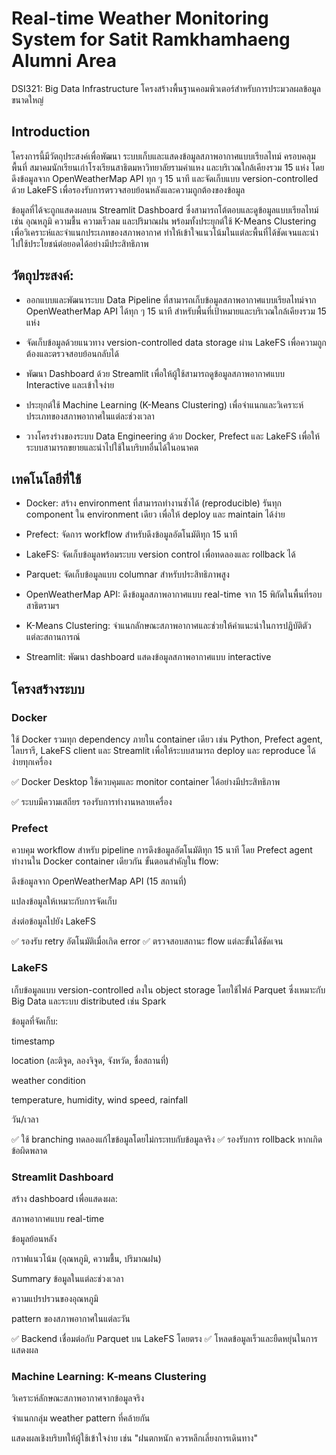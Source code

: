 # Real-time Weather Monitoring System for Satit Ramkhamhaeng Alumni Area
DSI321: Big Data Infrastructure โครงสร้างพื้นฐานคอมพิวเตอร์สำหรับการประมวลผลข้อมูลขนาดใหญ่
##  Introduction

โครงการนี้มีวัตถุประสงค์เพื่อพัฒนา ระบบเก็บและแสดงข้อมูลสภาพอากาศแบบเรียลไทม์ ครอบคลุมพื้นที่ สมาคมนักเรียนเก่าโรงเรียนสาธิตมหาวิทยาลัยรามคำแหง และบริเวณใกล้เคียงรวม 15 แห่ง โดยดึงข้อมูลจาก OpenWeatherMap API ทุก ๆ 15 นาที และจัดเก็บแบบ version-controlled ด้วย LakeFS เพื่อรองรับการตรวจสอบย้อนหลังและความถูกต้องของข้อมูล

ข้อมูลที่ได้จะถูกแสดงผลบน Streamlit Dashboard ซึ่งสามารถโต้ตอบและดูข้อมูลแบบเรียลไทม์ เช่น อุณหภูมิ ความชื้น ความเร็วลม และปริมาณฝน พร้อมทั้งประยุกต์ใช้ K-Means Clustering เพื่อวิเคราะห์และจำแนกประเภทของสภาพอากาศ ทำให้เข้าใจแนวโน้มในแต่ละพื้นที่ได้ชัดเจนและนำไปใช้ประโยชน์ต่อยอดได้อย่างมีประสิทธิภาพ

## วัตถุประสงค์:

* ออกแบบและพัฒนาระบบ Data Pipeline ที่สามารถเก็บข้อมูลสภาพอากาศแบบเรียลไทม์จาก OpenWeatherMap API ได้ทุก ๆ 15 นาที สำหรับพื้นที่เป้าหมายและบริเวณใกล้เคียงรวม 15 แห่ง

* จัดเก็บข้อมูลด้วยแนวทาง version-controlled data storage ผ่าน LakeFS เพื่อความถูกต้องและตรวจสอบย้อนกลับได้

* พัฒนา Dashboard ด้วย Streamlit เพื่อให้ผู้ใช้สามารถดูข้อมูลสภาพอากาศแบบ Interactive และเข้าใจง่าย

* ประยุกต์ใช้ Machine Learning (K-Means Clustering) เพื่อจำแนกและวิเคราะห์ประเภทของสภาพอากาศในแต่ละช่วงเวลา

* วางโครงร่างของระบบ Data Engineering ด้วย Docker, Prefect และ LakeFS เพื่อให้ระบบสามารถขยายและนำไปใช้ในบริบทอื่นได้ในอนาคต

## เทคโนโลยีที่ใช้

* Docker: สร้าง environment ที่สามารถทำงานซ้ำได้ (reproducible) รันทุก component ใน environment เดียว เพื่อให้ deploy และ maintain ได้ง่าย

* Prefect: จัดการ workflow สำหรับดึงข้อมูลอัตโนมัติทุก 15 นาที

* LakeFS: จัดเก็บข้อมูลพร้อมระบบ version control เพื่อทดลองและ rollback ได้

* Parquet: จัดเก็บข้อมูลแบบ columnar สำหรับประสิทธิภาพสูง

* OpenWeatherMap API:	ดึงข้อมูลสภาพอากาศแบบ real-time จาก 15 พิกัดในพื้นที่รอบสาธิตรามฯ

* K-Means Clustering:	จำแนกลักษณะสภาพอากาศและช่วยให้คำแนะนำในการปฏิบัติตัวแต่ละสถานการณ์

* Streamlit: พัฒนา dashboard แสดงข้อมูลสภาพอากาศแบบ interactive

## โครงสร้างระบบ

### Docker

ใช้ Docker รวมทุก dependency ภายใน container เดียว เช่น Python, Prefect agent, ไลบรารี, LakeFS client และ Streamlit เพื่อให้ระบบสามารถ deploy และ reproduce ได้ง่ายทุกเครื่อง

✅ Docker Desktop ใช้ควบคุมและ monitor container ได้อย่างมีประสิทธิภาพ

✅ ระบบมีความเสถียร รองรับการทำงานหลายเครื่อง

### Prefect
ควบคุม workflow สำหรับ pipeline การดึงข้อมูลอัตโนมัติทุก 15 นาที โดย Prefect agent ทำงานใน Docker container เดียวกัน
ขั้นตอนสำคัญใน flow:

ดึงข้อมูลจาก OpenWeatherMap API (15 สถานที่)

แปลงข้อมูลให้เหมาะกับการจัดเก็บ

ส่งต่อข้อมูลไปยัง LakeFS

✅ รองรับ retry อัตโนมัติเมื่อเกิด error
✅ ตรวจสอบสถานะ flow แต่ละขั้นได้ชัดเจน

### LakeFS
เก็บข้อมูลแบบ version-controlled ลงใน object storage โดยใช้ไฟล์ Parquet ซึ่งเหมาะกับ Big Data และระบบ distributed เช่น Spark

ข้อมูลที่จัดเก็บ:

timestamp

location (ละติจูด, ลองจิจูด, จังหวัด, ชื่อสถานที่)

weather condition

temperature, humidity, wind speed, rainfall

วัน/เวลา

✅ ใช้ branching ทดลองแก้ไขข้อมูลโดยไม่กระทบกับข้อมูลจริง
✅ รองรับการ rollback หากเกิดข้อผิดพลาด

### Streamlit Dashboard
สร้าง dashboard เพื่อแสดงผล:

สภาพอากาศแบบ real-time

ข้อมูลย้อนหลัง

กราฟแนวโน้ม (อุณหภูมิ, ความชื้น, ปริมาณฝน)

Summary ข้อมูลในแต่ละช่วงเวลา

ความแปรปรวนของอุณหภูมิ

pattern ของสภาพอากาศในแต่ละวัน

✅ Backend เชื่อมต่อกับ Parquet บน LakeFS โดยตรง
✅ โหลดข้อมูลเร็วและยืดหยุ่นในการแสดงผล

### Machine Learning: K-means Clustering
วิเคราะห์ลักษณะสภาพอากาศจากข้อมูลจริง

จำแนกกลุ่ม weather pattern ที่คล้ายกัน

แสดงผลเชิงบริบทให้ผู้ใช้เข้าใจง่าย เช่น "ฝนตกหนัก ควรหลีกเลี่ยงการเดินทาง"
